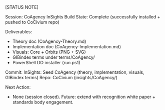 [STATUS NOTE]

Session: CoAgency InSights Build
State:   Complete (successfully installed + pushed to CoCivium repo)

Deliverables:
- Theory doc (CoAgency-Theory.md)
- Implementation doc (CoAgency-Implementation.md)
- Visuals: Core + Orbits (PNG + SVG)
- GIBindex terms under terms/CoAgency/
- PowerShell DO installer (run.ps1)

Commit: InSights: Seed CoAgency (theory, implementation, visuals, GIBindex terms)
Repo:   CoCivium (insights/CoAgency/)

Next Action:
- None (session closed). Future: extend with recognition white paper + standards body engagement.
